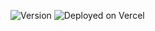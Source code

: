 ![Version](https://img.shields.io/badge/version-2.2.0-blue.svg)
![Deployed on Vercel](https://img.shields.io/badge/deployed%20on-Vercel-000000.svg)